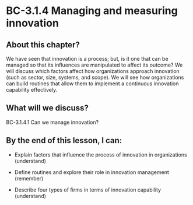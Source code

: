 # BC-3.1.4 Managing and measuring innovation


## About this chapter? 

We have seen that innovation is a process; but, is it one that can be managed so that its influences are manipulated to affect its outcome? We will discuss which factors affect how organizations approach innovation (such as sector, size, systems, and scope). We will see how organizations can build routines that allow them to implement a continuous innovation capability effectively. 

## What will we discuss? 
BC-3.1.4.1 Can we manage innovation? 

## By the end of this lesson, I can: 

* Explain factors that influence the process of innovation in organizations (understand)

* Define routines and explore their role in innovation management (remember) 

* Describe four types of firms in terms of innovation capability (understand) 


